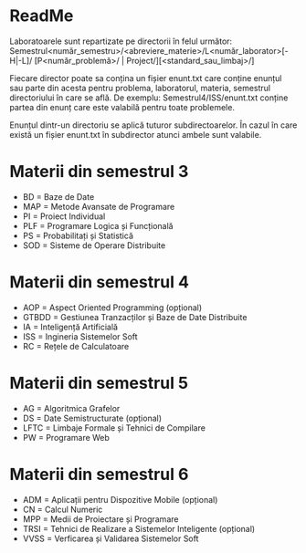 ﻿ReadMe
======
Laboratoarele sunt repartizate pe directorii în felul următor:
Semestrul<număr_semestru>/<abreviere_materie>/L<număr_laborator>[-H|-L]/
[P<număr_problemă>/ | Project/][<standard_sau_limbaj>/]<fisiere>

Fiecare director poate sa conțina un fișier enunt.txt care conține enunțul
sau parte din acesta pentru problema, laboratorul, materia, semestrul
directoriului în care se află. De exemplu: Semestrul4/ISS/enunt.txt conține
partea din enunț care este valabilă pentru toate problemele.

Enunțul dintr-un directoriu se aplică tuturor subdirectoarelor. În cazul în
care există un fișier enunt.txt în subdirector atunci ambele sunt valabile.

Materii din semestrul 3
=======================
* BD  = Baze de Date
* MAP = Metode Avansate de Programare
* PI  = Proiect Individual
* PLF = Programare Logica și Funcțională
* PS  = Probabilitați și Statistică
* SOD = Sisteme de Operare Distribuite

Materii din semestrul 4
=======================
* AOP   = Aspect Oriented Programming (opțional)
* GTBDD = Gestiunea Tranzacților și Baze de Date Distribuite
* IA    = Inteligență Artificială
* ISS   = Ingineria Sistemelor Soft
* RC    = Rețele de Calculatoare

Materii din semestrul 5
=======================
* AG    = Algoritmica Grafelor
* DS    = Date Semistructurate (opțional)
* LFTC  = Limbaje Formale și Tehnici de Compilare
* PW    = Programare Web

Materii din semestrul 6
=======================
* ADM  = Aplicații pentru Dispozitive Mobile (opțional)
* CN   = Calcul Numeric
* MPP  = Medii de Proiectare și Programare
* TRSI = Tehnici de Realizare a Sistemelor Inteligente (opțional)
* VVSS = Verficarea și Validarea Sistemelor Soft
